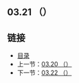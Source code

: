 ## 03.21 （）


## 链接
* [目录](https://github.com/alpha2018/go-zh/blob/master/tour/directory.md)
* 上一节：[03.20 （）](https://github.com/alpha2018/go-zh/blob/master/tour/03.20.md)
* 下一节：[03.22 （）](https://github.com/alpha2018/go-zh/blob/master/tour/03.22.md)
